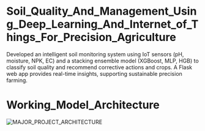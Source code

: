 # Soil_Quality_And_Management_Using_Deep_Learning_And_Internet_of_Things_For_Precision_Agriculture
Developed an intelligent soil monitoring system using IoT sensors (pH, moisture, NPK, EC) and a stacking ensemble model (XGBoost, MLP, HGB) to classify soil quality and recommend corrective actions and crops. A Flask web app provides real-time insights, supporting sustainable precision farming.
# Working_Model_Architecture
![MAJOR_PROJECT_ARCHITECTURE](https://github.com/user-attachments/assets/94851b58-bd5f-47a5-b945-9ed93e715266)

